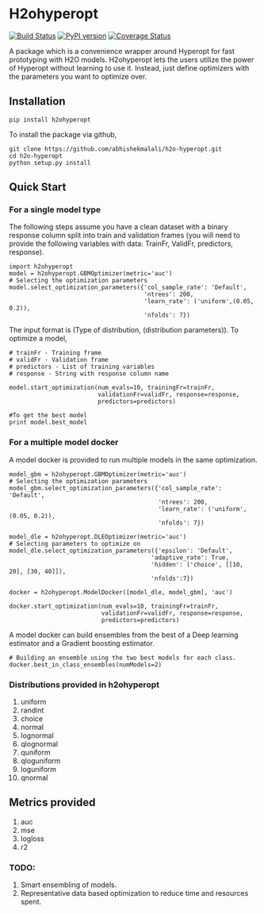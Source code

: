 # H2ohyperopt
[![Build Status](https://travis-ci.org/abhishekmalali/h2o-hyperopt.svg?branch=master)](https://travis-ci.org/abhishekmalali/h2o-hyperopt)
[![PyPI version](https://badge.fury.io/py/h2ohyperopt.svg)](https://badge.fury.io/py/h2ohyperopt)
[![Coverage Status](https://coveralls.io/repos/github/abhishekmalali/h2o-hyperopt/badge.svg?branch=master)](https://coveralls.io/github/abhishekmalali/h2o-hyperopt?branch=master)

A package which is a convenience wrapper around Hyperopt for fast prototyping
with H2O models. H2ohyperopt lets the users utilize the power of Hyperopt without
learning to use it. Instead, just define optimizers with the parameters you want to
optimize over.

## Installation
```{python}
pip install h2ohyperopt
```
To install the package via github,
```{bash}
git clone https://github.com/abhishekmalali/h2o-hyperopt.git
cd h2o-hyperopt
python setup.py install
```

## Quick Start
### For a single model type
The following steps assume you have a clean dataset with a binary response column split into train and validation frames (you will need to provide the following variables with data: TrainFr, ValidFr, predictors, response).
```{python}
import h2ohyperopt
model = h2ohyperopt.GBMOptimizer(metric='auc')
# Selecting the optimization parameters
model.select_optimization_parameters({'col_sample_rate': 'Default',
                                      'ntrees': 200,
                                      'learn_rate': ('uniform',(0.05, 0.2)),
                                      'nfolds': 7})
```
The input format is (Type of distribution, (distribution parameters)). To optimize a model,
```{python}
# trainFr - Training frame
# validFr - Validation frame
# predictors - List of training variables
# response - String with response column name

model.start_optimization(num_evals=10, trainingFr=trainFr,
                         validationFr=validFr, response=response,
                         predictors=predictors)

#To get the best model
print model.best_model
```

### For a multiple model docker
A model docker is provided to run multiple models in the same optimization.
```{python}
model_gbm = h2ohyperopt.GBMOptimizer(metric='auc')
# Selecting the optimization parameters
model_gbm.select_optimization_parameters({'col_sample_rate': 'Default',
                                          'ntrees': 200,
                                          'learn_rate': ('uniform',(0.05, 0.2)),
                                          'nfolds': 7})

model_dle = h2ohyperopt.DLEOptimizer(metric='auc')
# Selecting parameters to optimize on
model_dle.select_optimization_parameters({'epsilon': 'Default',
                                        'adaptive_rate': True,
                                        'hidden': ('choice', [[10, 20], [30, 40]]),
                                        'nfolds':7})

docker = h2ohyperopt.ModelDocker([model_dle, model_gbm], 'auc')

docker.start_optimization(num_evals=10, trainingFr=trainFr,
                          validationFr=validFr, response=response,
                          predictors=predictors)
```
A model docker can build ensembles from the best of a Deep learning estimator and
a Gradient boosting estimator.
```{python}
# Building an ensemble using the two best models for each class.
docker.best_in_class_ensembles(numModels=2)
```

### Distributions provided in h2ohyperopt
1. uniform
2. randint
3. choice
4. normal
5. lognormal
6. qlognormal
7. quniform
8. qloguniform
9. loguniform
10. qnormal

## Metrics provided
1. auc
2. mse
3. logloss
4. r2

### TODO:
1. Smart ensembling of models.
2. Representative data based optimization to reduce time and resources spent.
